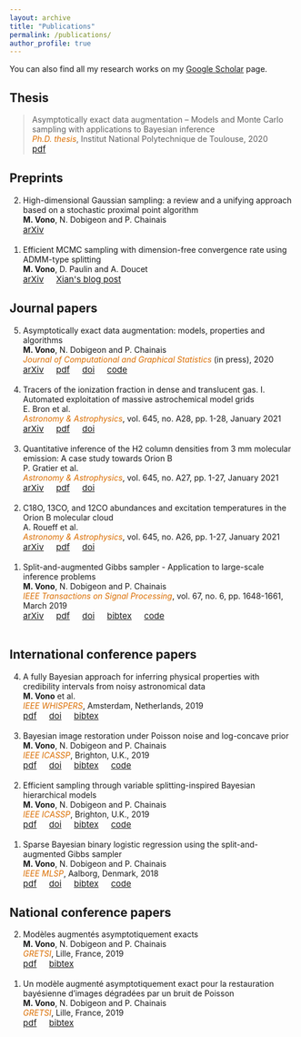 ```yaml
---
layout: archive
title: "Publications"
permalink: /publications/
author_profile: true
---
```


You can also find all my research works on my [Google Scholar](https://scholar.google.fr/citations?user=R5dfDTAAAAAJ&hl=en) page.

## Thesis

> Asymptotically exact data augmentation – Models and Monte Carlo sampling with applications to Bayesian inference<br>
<i style='color:#db6e00'>Ph.D. thesis</i>, Institut National Polytechnique de Toulouse, 2020<br>
<a style="font-size:15px" href="../files/papers/2020_thesis_manuscript.pdf"><i class="fa fa-fw fa-newspaper"></i> pdf</a> 

## Preprints

<ol reversed>
	<li>
	 	High-dimensional Gaussian sampling: a review and a unifying approach based on a stochastic proximal point algorithm<br>
	    <b>M. Vono</b>, N. Dobigeon and P. Chainais<br>
		<a style="font-size:15px" href="https://arxiv.org/abs/2010.01510"><i class="ai ai-arxiv"></i> arXiv</a>
		<br/><br/>
  	</li>
	<li>
	  	Efficient MCMC sampling with dimension-free convergence rate using ADMM-type splitting<br>
	    <b>M. Vono</b>, D. Paulin and A. Doucet<br>
		<a style="font-size:15px" href="https://arxiv.org/abs/1905.11937"><i class="ai ai-arxiv"></i> arXiv</a> &emsp;
		<a style="font-size:15px" href="https://xianblog.wordpress.com/2019/06/24/efficient-mcmc-sampling/"><i class="fas fa-fw fa-comments"></i> Xian's blog post</a>
  	</li>
</ol> 


## Journal papers

<ol reversed>
	<li>
	 	Asymptotically exact data augmentation: models, properties and algorithms<br>
	    <b>M. Vono</b>, N. Dobigeon and P. Chainais<br>
	    <i style='color:#db6e00'>Journal of Computational and Graphical Statistics</i> (in press), 2020<br>
		<a style="font-size:15px" href="https://arxiv.org/abs/1902.05754"><i class="ai ai-arxiv"></i> arXiv</a> &emsp; 
		<a style="font-size:15px" href="../files/papers/2020_JCGS_AXDA.pdf"><i class="fa fa-fw fa-newspaper"></i> pdf</a> &emsp;
		<a style="font-size:15px" href="https://doi.org/10.1080/10618600.2020.1826954"><i class="ai ai-doi"></i> doi</a> &emsp;
		<a style="font-size:15px" href="https://github.com/mvono/2020-JCGS-AXDA"><i class="fab fa-fw fa-github"></i> code</a>
		<br/><br/>
  	</li>
	<li>
	 	Tracers of the ionization fraction in dense and translucent gas. I. Automated exploitation of massive astrochemical model grids<br> 
      	E. Bron et al.<br>
      	<i style='color:#db6e00'>Astronomy & Astrophysics</i>, vol. 645, no. A28, pp. 1-28, January 2021<br>
		<a style="font-size:15px" href="https://arxiv.org/abs/2007.13593"><i class="ai ai-arxiv"></i> arXiv</a> &emsp;
		<a style="font-size:15px" href="../files/papers/2020_AA_Bron.pdf"><i class="fa fa-fw fa-newspaper"></i> pdf</a> &emsp;
		<a style="font-size:15px" href="https://doi.org/10.1051/0004-6361/202038040"><i class="ai ai-doi"></i> doi</a>
		<br/><br/>
  	</li>
  	<li>
	 	Quantitative inference of the H2 column densities from 3 mm molecular emission: A case study towards Orion B<br>
	    P. Gratier et al.<br>
	    <i style='color:#db6e00'>Astronomy & Astrophysics</i>, vol. 645, no. A27, pp. 1-27, January 2021<br>
		<a style="font-size:15px" href="https://arxiv.org/abs/2008.13417"><i class="ai ai-arxiv"></i> arXiv</a> &emsp;
		<a style="font-size:15px" href="../files/papers/2020_AA_Gratier.pdf"><i class="fa fa-fw fa-newspaper"></i> pdf</a> &emsp;
		<a style="font-size:15px" href="https://doi.org/10.1051/0004-6361/202037871"><i class="ai ai-doi"></i> doi</a>
		<br/><br/>
  	</li>
  	<li>
	 	C18O, 13CO, and 12CO abundances and excitation temperatures in the Orion B molecular cloud<br> 
      	A. Roueff et al.<br>
      	<i style='color:#db6e00'>Astronomy & Astrophysics</i>, vol. 645, no. A26, pp. 1-27, January 2021<br>
		<a style="font-size:15px" href="https://arxiv.org/abs/2005.08317"><i class="ai ai-arxiv"></i> arXiv</a> &emsp;
		<a style="font-size:15px" href="../files/papers/2020_AA_Roueff.pdf"><i class="fa fa-fw fa-newspaper"></i> pdf</a> &emsp;
		<a style="font-size:15px" href="https://doi.org/10.1051/0004-6361/202037776"><i class="ai ai-doi"></i> doi</a>
		<br/><br/>
  	</li>
  		<li>
	 	Split-and-augmented Gibbs sampler - Application to large-scale inference problems<br> 
      	<b>M. Vono</b>, N. Dobigeon and P. Chainais<br>
      	<i style='color:#db6e00'>IEEE Transactions on Signal Processing</i>, vol. 67, no. 6, pp. 1648-1661, March 2019<br>
		<a style="font-size:15px" href="https://arxiv.org/abs/1804.05809v2"><i class="ai ai-arxiv"></i> arXiv</a> &emsp;
		<a style="font-size:15px" href="../files/papers/2019_TSP_Vono.pdf"><i class="fa fa-fw fa-newspaper"></i> pdf</a> &emsp;
		<a style="font-size:15px" href="https://doi.org/10.1109/TSP.2019.2894825"><i class="ai ai-doi"></i> doi</a> &emsp;
		<a style="font-size:15px" href="../files/bib/2019_TSP_Vono.bib"><i class="fas fa-fw fa-book"></i> bibtex</a> &emsp;
		<a style="font-size:15px" href="https://github.com/mvono/2019-TSP-split-Gibbs-sampler"><i class="fab fa-fw fa-github"></i> code</a> 
		<br/><br/>
  	</li>
</ol>

## International conference papers 

<ol reversed>
	<li>
	 	A fully Bayesian approach for inferring physical properties with credibility intervals from noisy astronomical data<br>
	    <b>M. Vono</b> et al.<br>
	    <i style='color:#db6e00'>IEEE WHISPERS</i>, Amsterdam, Netherlands, 2019<br>
		<a style="font-size:15px" href="../files/papers/2019_WHISPERS_Vono.pdf"><i class="fa fa-fw fa-newspaper"></i> pdf</a> &emsp;
		<a style="font-size:15px" href="https://ieeexplore.ieee.org/document/8920859"><i class="ai ai-doi"></i> doi</a> &emsp;
		<a style="font-size:15px" href="../files/bib/2019_WHISPERS_Vono.bib"><i class="fas fa-fw fa-book"></i> bibtex</a>
		<br/><br/> 
  	</li>
	<li>
	 	Bayesian image restoration under Poisson noise and log-concave prior<br> 
      	<b>M. Vono</b>, N. Dobigeon and P. Chainais<br> 
      	<i style='color:#db6e00'>IEEE ICASSP</i>, Brighton, U.K., 2019<br>
		<a style="font-size:15px" href="../files/papers/2019_ICASSP_Poisson_Vono.pdf"><i class="fa fa-fw fa-newspaper"></i> pdf</a> &emsp;
		<a style="font-size:15px" href="https://ieeexplore.ieee.org/document/8683031"><i class="ai ai-doi"></i> doi</a> &emsp;
		<a style="font-size:15px" href="../files/bib/2019_ICASSP_Poisson_Vono.bib"><i class="fas fa-fw fa-book"></i> bibtex</a> &emsp;
		<a style="font-size:15px" href="https://github.com/mvono/2019-ICASSP-Poisson-image-restoration"><i class="fab fa-fw fa-github"></i> code</a>
		<br/><br/>
  	</li>
  		<li>
	 	Efficient sampling through variable splitting-inspired Bayesian hierarchical models<br> 
      	<b>M. Vono</b>, N. Dobigeon and P. Chainais<br> 
      	<i style='color:#db6e00'>IEEE ICASSP</i>, Brighton, U.K., 2019<br>
		<a style="font-size:15px" href="../files/papers/2019_ICASSP_SGS_Vono.pdf"><i class="fa fa-fw fa-newspaper"></i> pdf</a> &emsp;
		<a style="font-size:15px" href="https://ieeexplore.ieee.org/document/8682982"><i class="ai ai-doi"></i> doi</a> &emsp;
		<a style="font-size:15px" href="../files/bib/2019_ICASSP_SGS_Vono.bib"><i class="fas fa-fw fa-book"></i> bibtex</a> &emsp;
		<a style="font-size:15px" href="https://github.com/mvono/2019-TSP-split-Gibbs-sampler"><i class="fab fa-fw fa-github"></i> code</a>
		<br/><br/>
  	</li>
  		<li>
	 	Sparse Bayesian binary logistic regression using the split-and-augmented Gibbs sampler<br> 
      	<b>M. Vono</b>, N. Dobigeon and P. Chainais<br>
      	<i style='color:#db6e00'>IEEE MLSP</i>, Aalborg, Denmark, 2018<br>
		<a style="font-size:15px" href="../files/papers/2018_MLSP_Vono.pdf"><i class="fa fa-fw fa-newspaper"></i> pdf</a> &emsp;
		<a style="font-size:15px" href="https://ieeexplore.ieee.org/document/8516963"><i class="ai ai-doi"></i> doi</a> &emsp;
		<a style="font-size:15px" href="../files/bib/2018_MLSP_Vono.bib"><i class="fas fa-fw fa-book"></i> bibtex</a> &emsp;
		<a style="font-size:15px" href="https://github.com/mvono/2018-MLSP-sparse-bayesian-logistic-regression"><i class="fab fa-fw fa-github"></i> code</a>
  	</li>
</ol> 

## National conference papers 
<ol reversed>
  	<li>
	 	Modèles augmentés asymptotiquement exacts<br>
	    <b>M. Vono</b>, N. Dobigeon and P. Chainais<br>
	    <i style='color:#db6e00'>GRETSI</i>, Lille, France, 2019<br>
		<a style="font-size:15px" href="../files/papers/2019_GRETSI_AXDA_Vono.pdf"><i class="fa fa-fw fa-newspaper"></i> pdf</a> &emsp;
		<a style="font-size:15px" href="../files/bib/2019_GRETSI_AXDA_Vono.bib"><i class="fas fa-fw fa-book"></i> bibtex</a> 
		<br/><br/>
  	</li>
  	<li>
	 	Un modèle augmenté asymptotiquement exact pour la restauration bayésienne d’images dégradées par un bruit de Poisson<br>
	    <b>M. Vono</b>, N. Dobigeon and P. Chainais<br>
	    <i style='color:#db6e00'>GRETSI</i>, Lille, France, 2019<br>
		<a style="font-size:15px" href="../files/papers/2019_GRETSI_Poisson_Vono.pdf"><i class="fa fa-fw fa-newspaper"></i> pdf</a> &emsp;
		<a style="font-size:15px" href="../files/bib/2019_GRETSI_Poisson_Vono.bib"><i class="fas fa-fw fa-book"></i> bibtex</a> 
		<br/><br/>
  	</li>
</ol>
